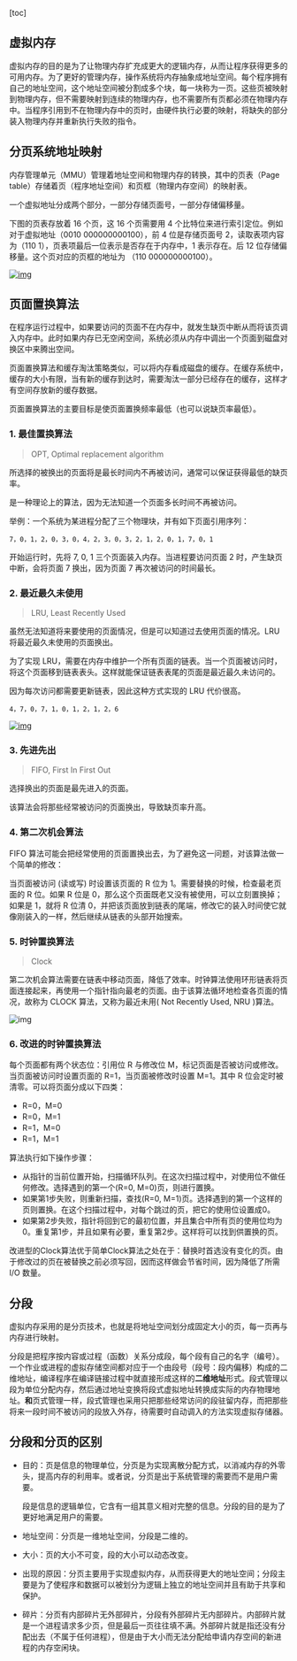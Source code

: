 [toc]

## 虚拟内存

虚拟内存的目的是为了让物理内存扩充成更大的逻辑内存，从而让程序获得更多的可用内存。为了更好的管理内存，操作系统将内存抽象成地址空间。每个程序拥有自己的地址空间，这个地址空间被分割成多个块，每一块称为一页。这些页被映射到物理内存，但不需要映射到连续的物理内存，也不需要所有页都必须在物理内存中。当程序引用到不在物理内存中的页时，由硬件执行必要的映射，将缺失的部分装入物理内存并重新执行失败的指令。

## 分页系统地址映射

内存管理单元（MMU）管理着地址空间和物理内存的转换，其中的页表（Page table）存储着页（程序地址空间）和页框（物理内存空间）的映射表。

一个虚拟地址分成两个部分，一部分存储页面号，一部分存储偏移量。

下图的页表存放着 16 个页，这 16 个页需要用 4 个比特位来进行索引定位。例如对于虚拟地址（0010 000000000100），前 4 位是存储页面号 2，读取表项内容为（110 1），页表项最后一位表示是否存在于内存中，1 表示存在。后 12 位存储偏移量。这个页对应的页框的地址为 （110 000000000100）。

[![img](https://camo.githubusercontent.com/1f3a60c6aaac33dd000b9d6a39069d3ddaf2bb04c22b8bcda782eca707eb64fe/68747470733a2f2f63732d6e6f7465732d313235363130393739362e636f732e61702d6775616e677a686f752e6d7971636c6f75642e636f6d2f63663433383661312d353863392d346563612d613137662d6531326231653937373065622e706e67)](https://camo.githubusercontent.com/1f3a60c6aaac33dd000b9d6a39069d3ddaf2bb04c22b8bcda782eca707eb64fe/68747470733a2f2f63732d6e6f7465732d313235363130393739362e636f732e61702d6775616e677a686f752e6d7971636c6f75642e636f6d2f63663433383661312d353863392d346563612d613137662d6531326231653937373065622e706e67)



## 页面置换算法

在程序运行过程中，如果要访问的页面不在内存中，就发生缺页中断从而将该页调入内存中。此时如果内存已无空闲空间，系统必须从内存中调出一个页面到磁盘对换区中来腾出空间。

页面置换算法和缓存淘汰策略类似，可以将内存看成磁盘的缓存。在缓存系统中，缓存的大小有限，当有新的缓存到达时，需要淘汰一部分已经存在的缓存，这样才有空间存放新的缓存数据。

页面置换算法的主要目标是使页面置换频率最低（也可以说缺页率最低）。

### 1. 最佳置换算法

> OPT, Optimal replacement algorithm

所选择的被换出的页面将是最长时间内不再被访问，通常可以保证获得最低的缺页率。

是一种理论上的算法，因为无法知道一个页面多长时间不再被访问。

举例：一个系统为某进程分配了三个物理块，并有如下页面引用序列：

```
7，0，1，2，0，3，0，4，2，3，0，3，2，1，2，0，1，7，0，1
```

开始运行时，先将 7, 0, 1 三个页面装入内存。当进程要访问页面 2 时，产生缺页中断，会将页面 7 换出，因为页面 7 再次被访问的时间最长。

### 2. 最近最久未使用

> LRU, Least Recently Used

虽然无法知道将来要使用的页面情况，但是可以知道过去使用页面的情况。LRU 将最近最久未使用的页面换出。

为了实现 LRU，需要在内存中维护一个所有页面的链表。当一个页面被访问时，将这个页面移到链表表头。这样就能保证链表表尾的页面是最近最久未访问的。

因为每次访问都需要更新链表，因此这种方式实现的 LRU 代价很高。

```
4，7，0，7，1，0，1，2，1，2，6
```

[![img](https://camo.githubusercontent.com/c5cd2c10ae1c8526540a7af00c5390d1a953f147c4c147358953c9e929897cc3/68747470733a2f2f63732d6e6f7465732d313235363130393739362e636f732e61702d6775616e677a686f752e6d7971636c6f75642e636f6d2f65623835393232382d633066322d346263652d393130642d6439663736393239333532622e706e67)](https://camo.githubusercontent.com/c5cd2c10ae1c8526540a7af00c5390d1a953f147c4c147358953c9e929897cc3/68747470733a2f2f63732d6e6f7465732d313235363130393739362e636f732e61702d6775616e677a686f752e6d7971636c6f75642e636f6d2f65623835393232382d633066322d346263652d393130642d6439663736393239333532622e706e67)

### 3. 先进先出

> FIFO, First In First Out

选择换出的页面是最先进入的页面。

该算法会将那些经常被访问的页面换出，导致缺页率升高。

### 4. 第二次机会算法

FIFO 算法可能会把经常使用的页面置换出去，为了避免这一问题，对该算法做一个简单的修改：

当页面被访问 (读或写) 时设置该页面的 R 位为 1。需要替换的时候，检查最老页面的 R 位。如果 R 位是 0，那么这个页面既老又没有被使用，可以立刻置换掉；如果是 1，就将 R 位清 0，并把该页面放到链表的尾端，修改它的装入时间使它就像刚装入的一样，然后继续从链表的头部开始搜索。

### 5. 时钟置换算法

> Clock

第二次机会算法需要在链表中移动页面，降低了效率。时钟算法使用环形链表将页面连接起来，再使用一个指针指向最老的页面。由于该算法循环地检查各页面的情况，故称为 CLOCK 算法，又称为最近未用( Not Recently Used, NRU )算法。

![img](https://camo.githubusercontent.com/66bf1e33e909443e7fd77bf1d37c6144162b0545ac0aa6b078928e40a4d64878/68747470733a2f2f63732d6e6f7465732d313235363130393739362e636f732e61702d6775616e677a686f752e6d7971636c6f75642e636f6d2f35663565663062362d393865612d343937632d613030372d6636633535323838656162312e706e67)

### 6. 改进的时钟置换算法

每个页面都有两个状态位：引用位 R 与修改位 M，标记页面是否被访问或修改。当页面被访问时设置页面的 R=1，当页面被修改时设置 M=1。其中 R 位会定时被清零。可以将页面分成以下四类：

- R=0，M=0
- R=0，M=1
- R=1，M=0
- R=1，M=1

算法执行如下操作步骤：

- 从指针的当前位置开始，扫描循环队列。在这次扫描过程中，对使用位不做任何修改。选择遇到的第一个(R=0, M=0)页，则进行置换。
- 如果第1步失败，则重新扫描，查找(R=0, M=1)页。选择遇到的第一个这样的页则置换。在这个扫描过程中，对每个跳过的页，把它的使用位设置成0。
- 如果第2步失败，指针将回到它的最初位置，并且集合中所有页的使用位均为0。重复第1步，并且如果有必要，重复第2步。这样将可以找到供置换的页。

改进型的Clock算法优于简单Clock算法之处在于：替换时首选没有变化的页。由于修改过的页在被替换之前必须写回，因而这样做会节省时间，因为降低了所需 I/O 数量。

## 分段

虚拟内存采用的是分页技术，也就是将地址空间划分成固定大小的页，每一页再与内存进行映射。

分段是把程序按内容或过程（函数）关系分成段，每个段有自己的名字（编号）。一个作业或进程的虚拟存储空间都对应于一个由段号（段号：段内偏移）构成的二维地址，编译程序在编译链接过程中就直接形成这样的**二维地址**形式。段式管理以段为单位分配内存，然后通过地址变换将段式虚拟地址转换成实际的内存物理地址。**和**页式管理一样，段式管理也采用只把那些经常访问的段驻留内存，而把那些将来一段时间不被访问的段放入外存，待需要时自动调入的方法实现虚拟存储器。

## 分段和分页的区别

- 目的：页是信息的物理单位，分页是为实现离散分配方式，以消减内存的外零头，提高内存的利用率。或者说，分页是出于系统管理的需要而不是用户需要。

  段是信息的逻辑单位，它含有一组其意义相对完整的信息。分段的目的是为了更好地满足用户的需要。
  
- 地址空间：分页是一维地址空间，分段是二维的。

- 大小：页的大小不可变，段的大小可以动态改变。

- 出现的原因：分页主要用于实现虚拟内存，从而获得更大的地址空间；分段主要是为了使程序和数据可以被划分为逻辑上独立的地址空间并且有助于共享和保护。

- 碎片：分页有内部碎片无外部碎片，分段有外部碎片无内部碎片。内部碎片就是一个进程请求多少页，但是最后一页往往填不满。外部碎片就是指还没有分配出去（不属于任何进程），但是由于大小而无法分配给申请内存空间的新进程的内存空闲块。



